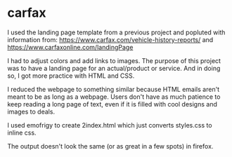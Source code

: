 # carfax

I used the landing page template from a previous project and popluted with information from:
https://www.carfax.com/vehicle-history-reports/ and https://www.carfaxonline.com/landingPage

I had to adjust colors and add links to images. The purpose of this project was to have a landing page for an actual/product or service.
And in doing so, I got more practice with HTML and CSS. 

I reduced the webpage to something similar because HTML emails aren't meant to be as long as a webpage. Users don't have as much patience
to keep reading a long page of text, even if it is filled with cool designs and images to deals. 



I used emofrigy to create 2index.html which just converts styles.css to inline css.

The output doesn't look the same (or as great in a few spots) in firefox.